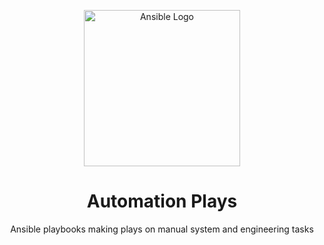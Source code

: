 <p align="center">
    <img width="250" src="https://nowak.tech/brands/ansible.png" alt="Ansible Logo">
</p>

<h1 align="center">Automation Plays</h1>


<p align="center">
Ansible playbooks making plays on manual system and engineering tasks
</p>



